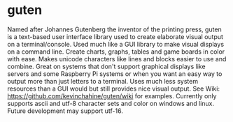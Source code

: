# guten
Named after Johannes Gutenberg the inventor of the printing press, guten is a text-based user interface library used to create elaborate visual output on a terminal/console. Used much like a GUI library to make visual displays on a command line. Create charts, graphs, tables and game boards in color with ease. Makes unicode characters like lines and blocks easier to use and combine. Great on systems that don't support graphical displays like servers and some Raspberry Pi systems or when you want an easy way to output more than just letters to a terminal. Uses much less system resources than a GUI would but still provides nice visual output. See Wiki: https://github.com/kevinchahine/guten/wiki for examples. Currently only supports ascii and utf-8 character sets and color on windows and linux. Future development may support utf-16.
